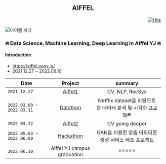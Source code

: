 <h2 align="center">  AIFFEL </h3>
  
<div align="right">

[![Hits](https://hits.seeyoufarm.com/api/count/incr/badge.svg?url=https%3A%2F%2Fgithub.com%2Fkim-seo-hyun&count_bg=%23A6D2FE&title_bg=%23555555&icon=github.svg&icon_color=%23E7E7E7&title=hits&edge_flat=false)](https://hits.seeyoufarm.com)
</div>
  
![아이펠 게더](https://user-images.githubusercontent.com/87296126/152955696-55598cd2-c7ea-42dd-83d7-d1fca5275cdd.jpg)
  
  <h3 align="center"> 🔥 Data Science, Machine Learning, Deep Learning in Aiffel YJ 🔥</h3>


<h4> Introduction </h4>

- https://aiffel.oopy.io/
- 2021.12.27 ~ 2022.06.10 <br>

| Date | Project | summary | 
|---|:---:|:---:|
`2021.12.27` | [Aiffel1](https://github.com/kim-seo-hyun/Aiffel/tree/main/Aiffel1) | CV, NLP, RecSys
`2022.03.08 ~ 2022.03.11` | [Datathon](https://github.com/kim-seo-hyun/datathon) | Netflix dataset을 바탕으로 한 데이터 분석 및 시각화 프로젝트
`2022.03.22` | [Aiffel2](https://github.com/kim-seo-hyun/Aiffel/tree/main/Aiffel2) | CV going deeper
`2022.05.03 ~ 2022.06.09` | [Hackathon](https://github.com/GAN-ji/GAN-ji) | GAN을 이용한 맞춤 이모티콘 생성 서비스 배포 프로젝트
`2022.06.10` | Aiffel YJ campus graduation | ⭐⭐⭐⭐⭐
